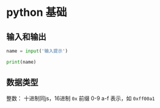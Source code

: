 # python 基础

## 输入和输出

``` python
name = input('输入提示')

print(name)
```

## 数据类型

整数：
  十进制同js，16进制 `0x` 前缀 0-9 a-f 表示，如 `0xff00a1`
